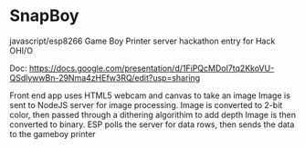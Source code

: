 # SnapBoy
javascript/esp8266 Game Boy Printer server hackathon entry for Hack OHI/O

Doc: https://docs.google.com/presentation/d/1FiPQcMDoI7tq2KkoVU-QSdlywwBn-29Nma4zHEfw3RQ/edit?usp=sharing

Front end app uses HTML5 webcam and canvas to take an image
Image is sent to NodeJS server for image processing.
Image is converted to 2-bit color, then passed through a dithering algorithim to add depth
Image is then converted to binary.
ESP polls the server for data rows, then sends the data to the gameboy printer
